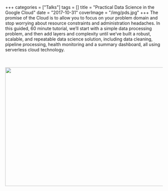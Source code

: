 +++
categories = ["Talks"]
tags = []
title = "Practical Data Science in the Google Cloud"
date = "2017-10-31"
coverImage = "/img/pds.jpg"
+++
The promise of the Cloud is to allow you to focus on your problem domain and stop worrying about resource constraints and administration headaches.
In this guided, 60 minute tutorial, we’ll start with a simple data processing problem, and then add layers and complexity until we’ve built a robust, scalable, and repeatable data science solution, including data cleaning, pipeline processing, health monitoring and a summary dashboard, all using serverless cloud technology. 
<!--more-->
<br><br>
<a href="https://bit.ly/mco-pds"><img loading="lazy" src="/img/mco-pds.png" width="640" height="380"></img></a>

